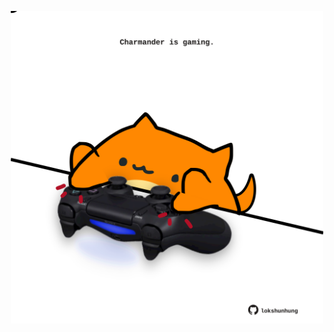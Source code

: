 <!-- built at 31/08/2025, 00:01:49 UTC -->
<p align="center">
  <img width="500" height="500" src="./ReadmeImage.svg">
</p>
